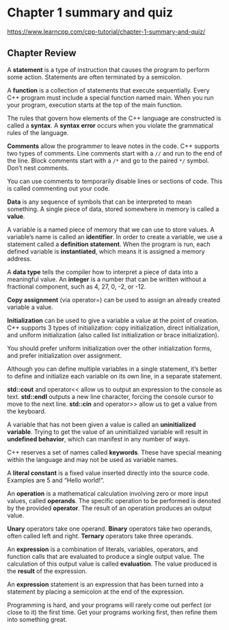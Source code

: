 # Chapter 1 summary and quiz

<https://www.learncpp.com/cpp-tutorial/chapter-1-summary-and-quiz/>

## Chapter Review

A <strong>statement</strong> is a type of instruction that causes the program to perform some action. Statements are often terminated by a semicolon.

A <strong>function</strong> is a collection of statements that execute sequentially. Every C++ program must include a special function named main. When you run your program, execution starts at the top of the main function.

The rules that govern how elements of the C++ language are constructed is called a <strong>syntax</strong>. A <strong>syntax error</strong> occurs when you violate the grammatical rules of the language.

<strong>Comments</strong> allow the programmer to leave notes in the code. C++ supports two types of comments. Line comments start with a `//` and run to the end of the line. Block comments start with a `/*` and go to the paired `*/` symbol. Don’t nest comments.

You can use comments to temporarily disable lines or sections of code. This is called commenting out your code.

<strong>Data</strong> is any sequence of symbols that can be interpreted to mean something. A single piece of data, stored somewhere in memory is called a <strong>value</strong>.

A variable is a named piece of memory that we can use to store values. A variable’s name is called an <strong>identifier</strong>. In order to create a variable, we use a statement called a <strong>definition statement</strong>. When the program is run, each defined variable is <strong>instantiated</strong>, which means it is assigned a memory address.

A <strong>data type</strong> tells the compiler how to interpret a piece of data into a meaningful value. An <strong>integer</strong> is a number that can be written without a fractional component, such as 4, 27, 0, -2, or -12.

<strong>Copy assignment</strong> (via operator=) can be used to assign an already created variable a value.

<strong>Initialization</strong> can be used to give a variable a value at the point of creation. C++ supports 3 types of initialization: copy initialization, direct initialization, and uniform initialization (also called list initialization or brace initialization).

You should prefer uniform initialization over the other initialization forms, and prefer initialization over assignment.

Although you can define multiple variables in a single statement, it’s better to define and initialize each variable on its own line, in a separate statement.

<strong>std::cout</strong> and operator<< allow us to output an expression to the console as text. <strong>std::endl</strong> outputs a new line character, forcing the console cursor to move to the next line. <strong>std::cin</strong> and operator>> allow us to get a value from the keyboard.

A variable that has not been given a value is called an <strong>uninitialized variable</strong>. Trying to get the value of an uninitialized variable will result in <strong>undefined behavior</strong>, which can manifest in any number of ways.

C++ reserves a set of names called <strong>keywords</strong>. These have special meaning within the language and may not be used as variable names.

A <strong>literal constant</strong> is a fixed value inserted directly into the source code. Examples are 5 and “Hello world!”.

An <strong>operation</strong> is a mathematical calculation involving zero or more input values, called <strong>operands</strong>. The specific operation to be performed is denoted by the provided <strong>operator</strong>. The result of an operation produces an output value.

<strong>Unary</strong> operators take one operand. <strong>Binary</strong> operators take two operands, often called left and right. <strong>Ternary</strong> operators take three operands.

An <strong>expression</strong> is a combination of literals, variables, operators, and function calls that are evaluated to produce a single output value. The calculation of this output value is called <strong>evaluation</strong>. The value produced is the <strong>result</strong> of the expression.

An <strong>expression</strong> statement is an expression that has been turned into a statement by placing a semicolon at the end of the expression.

Programming is hard, and your programs will rarely come out perfect (or close to it) the first time. Get your programs working first, then refine them into something great.

